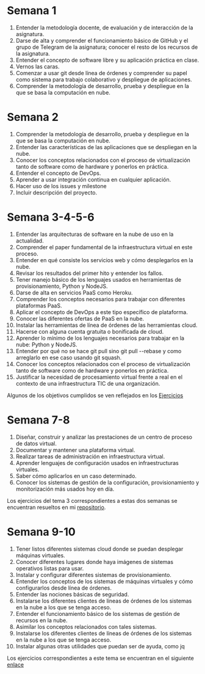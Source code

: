 # Semana 1
1. Entender la metodología docente, de evaluación y de interacción de la asignatura.
2. Darse de alta y comprender el funcionamiento básico de GitHub y el grupo de Telegram de la asignatura; conocer el resto de los recursos de la asignatura.
3. Entender el concepto de software libre y su aplicación práctica en clase.
4. Vernos las caras.
5. Comenzar a usar git desde línea de órdenes y comprender su papel como sistema para trabajo colaborativo y despliegue de aplicaciones.
6. Comprender la metodología de desarrollo, prueba y despliegue en la que se basa la computación en nube.

# Semana 2


1. Comprender la metodología de desarrollo, prueba y despliegue en la que se basa la computación en nube.
2. Entender las características de las aplicaciones que se despliegan en la nube.
3. Conocer los conceptos relacionados con el proceso de virtualización tanto de software como de hardware y ponerlos en práctica.
4. Entender el concepto de DevOps.
5. Aprender a usar integración continua en cualquier aplicación.
6. Hacer uso de los issues y milestone
7. Incluir descripción del proyecto.

# Semana 3-4-5-6

1. Entender las arquitecturas de software en la nube de uso en la actualidad.
2. Comprender el paper fundamental de la infraestructura virtual en este proceso.
3. Entender en qué consiste los servicios web y cómo desplegarlos en la nube.
4. Revisar los resultados del primer hito y entender los fallos.
5. Tener manejo básico de los lenguajes usados en herramientas de provisionamiento, Python y NodeJS.
6. Darse de alta en servicios PaaS como Heroku.
7. Comprender los conceptos necesarios para trabajar con diferentes plataformas PaaS.
8. Aplicar el concepto de DevOps a este tipo específico de plataforma.
9. Conocer las diferentes ofertas de PaaS en la nube.
10. Instalar las herramientas de línea de órdenes de las herramientas cloud.
11. Hacerse con alguna cuenta gratuita o bonificada de cloud.
12. Aprender lo mínimo de los lenguajes necesarios para trabajar en la nube: Python y NodeJS.
13. Entender por qué no se hace git pull sino git pull --rebase y como arreglarlo en ese caso usando git squash.
14. Conocer los conceptos relacionados con el proceso de virtualización tanto de software como de hardware y ponerlos en práctica.
15. Justificar la necesidad de procesamiento virtual frente a real en el contexto de una infraestructura TIC de una organización.

Algunos de los objetivos cumplidos se ven reflejados en los [Ejercicios](https://github.com/samahetfield/ejerciciosCC-1819/blob/master/ejerciciosPaaS/EjerciciosSemana4.md)

# Semana 7-8

1. Diseñar, construir y analizar las prestaciones de un centro de proceso de datos virtual.
2. Documentar y mantener una plataforma virtual.
3. Realizar tareas de administración en infraestructura virtual.
4. Aprender lenguajes de configuración usados en infraestructuras virtuales.
5. Saber cómo aplicarlos en un caso determinado.
6. Conocer los sistemas de gestión de la configuración, provisionamiento y monitorización más usados hoy en día.

Los ejercicios del tema 3 correspondientes a estas dos semanas se encuentran resueltos en mi [repositorio](https://github.com/samahetfield/ejerciciosCC-1819).

# Semana 9-10

1. Tener listos diferentes sistemas cloud donde se puedan desplegar máquinas virtuales.
2. Conocer diferentes lugares donde haya imágenes de sistemas operativos listas para usar.
3. Instalar y configurar diferentes sistemas de provisionamiento.
4. Entender los conceptos de los sistemas de máquinas virtuales y cómo configurarlos desde línea de órdenes.
5. Entender las nociones básicas de seguridad.
6. Instalarse los diferentes clientes de líneas de órdenes de los sistemas en la nube a los que se tenga acceso.
7. Entender el funcionamiento básico de los sistemas de gestión de recursos en la nube.
8. Asimilar los conceptos relacionados con tales sistemas.
9. Instalarse los diferentes clientes de líneas de órdenes de los sistemas en la nube a los que se tenga acceso.
10. Instalar algunas otras utilidades que puedan ser de ayuda, como jq

Los ejercicios correspondientes a este tema se encuentran en el siguiente [enlace](https://github.com/samahetfield/ejerciciosCC-1819/tree/master/ejerciciosTema4)